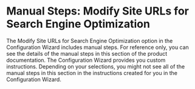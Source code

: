 # Manual Steps: Modify Site URLs for Search Engine Optimization

The Modify Site URLs for Search Engine Optimization option in the Configuration Wizard includes manual steps. For reference only, you can see the details of the manual steps in this section of the product documentation. The Configuration Wizard provides you custom instructions. Depending on your selections, you might not see all of the manual steps in this section in the instructions created for you in the Configuration Wizard.